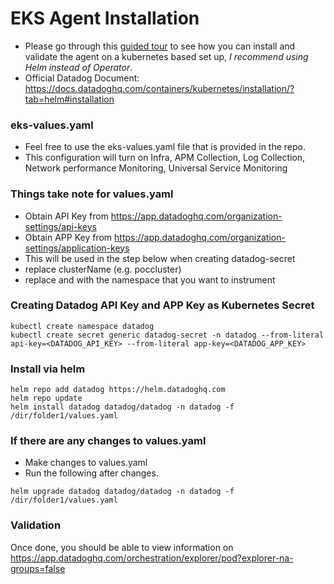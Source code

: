 # EKS Agent Installation

- Please go through this [guided tour](https://datadog.navattic.com/ui10b8i) to see how you can install and validate the agent on a kubernetes based set up, *I recommend using Helm instead of Operator*.
- Official Datadog Document: https://docs.datadoghq.com/containers/kubernetes/installation/?tab=helm#installation

### eks-values.yaml

- Feel free to use the eks-values.yaml file that is provided in the repo.
- This configuration will turn on Infra, APM Collection, Log Collection, Network performance Monitoring, Universal Service Monitoring

### Things take note for values.yaml
- Obtain API Key from https://app.datadoghq.com/organization-settings/api-keys
- Obtain APP Key from https://app.datadoghq.com/organization-settings/application-keys
- This will be used in the step below when creating datadog-secret
- replace clusterName (e.g. poccluster)
- replace <NAMEPSPACE1> and <NAMESPACE2> with the namespace that you want to instrument

### Creating Datadog API Key and APP Key as Kubernetes Secret
```
kubectl create namespace datadog
kubectl create secret generic datadog-secret -n datadog --from-literal api-key=<DATADOG_API_KEY> --from-literal app-key=<DATADOG_APP_KEY>
```

### Install via helm
```
helm repo add datadog https://helm.datadoghq.com
helm repo update
helm install datadog datadog/datadog -n datadog -f /dir/folder1/values.yaml
```

### If there are any changes to values.yaml
- Make changes to values.yaml
- Run the following after changes.
```
helm upgrade datadog datadog/datadog -n datadog -f /dir/folder1/values.yaml
```

### Validation
Once done, you should be able to view information on https://app.datadoghq.com/orchestration/explorer/pod?explorer-na-groups=false 